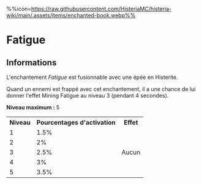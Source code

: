 %%icon=https://raw.githubusercontent.com/HisteriaMC/histeria-wiki/main/.assets/items/enchanted-book.webp%%
# Fatigue

## Informations
L'enchantement *Fatigue* est fusionnable avec une épée en Histerite.

Quand un ennemi est frappé avec cet enchantement, il a une chance de lui donner l'effet Mining Fatigue au niveau 3 (pendant 4 secondes).  

**Niveau maximum :** 5  

<table>
  <tr>
    <th>Niveau</th>
    <th>Pourcentages d'activation</th>
    <th>Effet</th>
  </tr>
  <tr>
    <td>1</td>
    <td>1.5%</td>
    <td rowspan="5">Aucun</td>
  </tr>
  <tr>
    <td>2</td>
    <td>2%</td>
  </tr>
  <tr>
    <td>3</td>
    <td>2.5%</td>
  </tr>
  <tr>
    <td>4</td>
    <td>3%</td>
  </tr>
  <tr>
    <td>5</td>
    <td>3.5%</td>
   </tr>
</table>